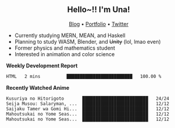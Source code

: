 <h2 align="center">
  Hello~!! I'm Una!
</h2>

<p align="center">
  <a href="https://anarchy.website/">Blog</a> &bull;
  <a href="https://una-ada.github.io/">Portfolio</a> &bull;
  <a href="https://twitter.com/xn__z7x">Twitter</a>
</p>

- Currently studying MERN, MEAN, and Haskell
- Planning to study WASM, Blender, and ~~Unity~~ (lol, lmao even)
- Former physics and mathematics student
- Interested in animation and color science

**Weekly Development Report**

<!--START_SECTION:waka-->

```txt
HTML   2 mins          █████████████████████████   100.00 %
```

<!--END_SECTION:waka-->

**Recently Watched Anime**

<!-- RECENT-ANIME:START -->

    Kusuriya no Hitorigoto       █████████████████████████   24/24
    Seija Musou: Salaryman, ...  █████████████████████████   12/12
    Saijaku Tamer wa Gomi Hi...  █████████████████████████   12/12
    Mahoutsukai no Yome Seas...  █████████████████████████   12/12
    Mahoutsukai no Yome Seas...  █████████████████████████   12/12
<!-- RECENT-ANIME:END -->

